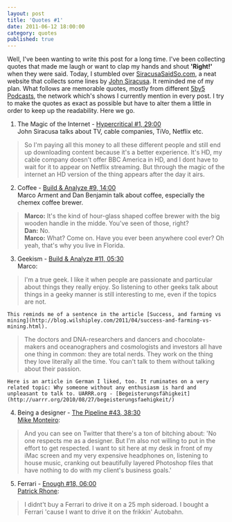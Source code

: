 ```yaml
---
layout: post
title: 'Quotes #1'
date: 2011-06-12 18:00:00
category: quotes
published: true
---
```

Well, I've been wanting to write this post for a long time. I've been collecting quotes that made me laugh or want to clap my hands and shout **'Right!'** when they were said. Today, I stumbled over [SiracusaSaidSo.com](http://www.siracusasaidso.com/), a neat website that collects some lines by [John Siracusa](http://www.twitter.com/siracusa). It reminded me of my plan. What follows are memorable quotes, mostly from different [5by5 Podcasts](http://5by5.tv/), the network which's shows I currently mention in every post. I try to make the quotes as exact as possible but have to alter them a little in order to keep up the readability. Here we go.

1. The Magic of the Internet - [Hypercritical #1, 29:00](http://5by5.tv/hypercritical/1)  
John Siracusa talks about TV, cable companies, TiVo, Netflix etc.
> So I'm paying all this money to all these different people and still end up downloading content because it's a better experience. It's HD, my cable company doesn't offer BBC America in HD, and I dont have to wait for it to appear on Netflix streaming. But through the magic of the internet an HD version of the thing appears after the day it airs.

2. Coffee - [Build & Analyze #9, 14:00](http://5by5.tv/buildanalyze/9)  
Marco Arment and Dan Benjamin talk about coffee, especially the chemex coffee brewer.  
> **Marco:** It's the kind of hour-glass shaped coffee brewer with the big wooden handle in the midde. You've seen of those, right?  
**Dan:** No.    
**Marco:** What? Come on. Have you ever been anywhere cool ever? Oh yeah, that's why you live in Florida.

3.  Geekism - [Build & Analyze #11, 05:30](http://5by5.tv/buildanalyze/11)  
Marco:
> I'm a true geek. I like it when people are passionate and particular about things they really enjoy. So listening to other geeks talk about things in a geeky manner is still interesting to me, even if the topics are not.

	This reminds me of a sentence in the article [Success, and farming vs mining](http://blog.wilshipley.com/2011/04/success-and-farming-vs-mining.html).
> The doctors and DNA-researchers and dancers and chocolate-makers and oceanographers and cosmologists and investors all have one thing in common: they are total nerds. They work on the thing they love literally all the time. You can't talk to them without talking about their passion.

	Here is an article in German I liked, too. It ruminates on a very related topic: Why someone without any enthusiasm is hard and unpleasant to talk to. UARRR.org - [Begeisterungsfähigkeit](http://uarrr.org/2010/08/27/begeisterungsfaehigkeit/)

4. Being a designer - [The Pipeline #43, 38:30](http://5by5.tv/pipeline/43)  
[Mike Monteiro](https://twitter.com/#!/mike_ftw):
> And you can see on Twitter that there's a ton of bitching about: 'No one respects me as a designer. But I'm also not willing to put in the effort to get respected. I want to sit here at my desk in front of my iMac screen and my very expensive headphones on, listening to house music, cranking out beautifully layered Photoshop files that have nothing to do with my client's business goals.'

5. Ferrari - [Enough #18, 06:00](http://minimalmac.com/enough/#ep18)  
[Patrick Rhone](https://twitter.com/#!/patrickrhone):
> I didnt't buy a Ferrari to drive it on a 25 mph sideroad. I bought a Ferrari 'cause I want to drive it on the frikkin' Autobahn.
